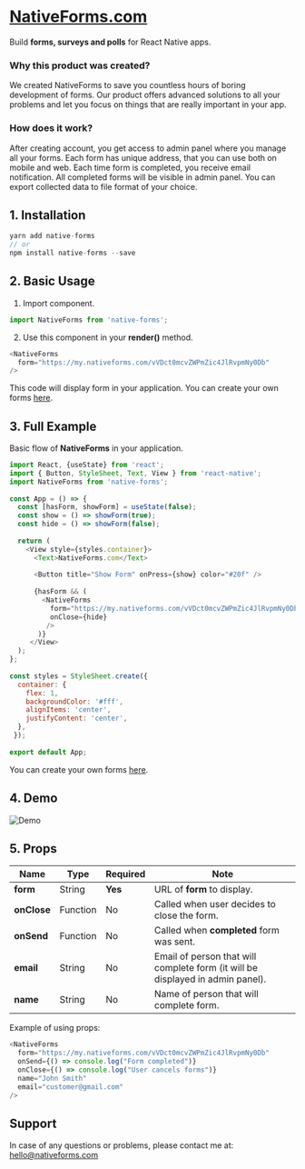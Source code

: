 # [NativeForms.com](https://nativeforms.com)

Build **forms, surveys and polls** for React Native apps.

### Why this product was created?
We created NativeForms to save you countless hours of boring development of forms. Our product offers advanced solutions to all your problems and let you focus on things that are really important in your app.

### How does it work?
After creating account, you get access to admin panel where you manage all your forms. Each form has unique address, that you can use both on mobile and web. Each time form is completed, you receive email notification. All completed forms will be visible in admin panel. You can export collected data to file format of your choice.

## 1. Installation
```js
yarn add native-forms
// or
npm install native-forms --save
```
## 2. Basic Usage
1. Import component.
```js
import NativeForms from 'native-forms';
```
2. Use this component in your **render()** method.
```js
<NativeForms  
  form="https://my.nativeforms.com/vVDct0mcvZWPmZic4JlRvpmNy0Db"  
/>
```

  This code will display form in your application. You can create your own forms [here](https://app.nativeforms.com).

## 3. Full Example

Basic flow of **NativeForms** in your application.

```js
import React, {useState} from 'react';  
import { Button, StyleSheet, Text, View } from 'react-native';  
import NativeForms from 'native-forms';  
  
const App = () => {  
  const [hasForm, showForm] = useState(false);  
  const show = () => showForm(true);  
  const hide = () => showForm(false);  
  
  return (  
    <View style={styles.container}>  
	  <Text>NativeForms.com</Text>  
	  
	  <Button title="Show Form" onPress={show} color="#20f" />  
	  
	  {hasForm && (  
	    <NativeForms  
	      form="https://my.nativeforms.com/vVDct0mcvZWPmZic4JlRvpmNy0Db"  
	      onClose={hide}  
	     />
	   )}
	 </View>  
  );
};  
  
const styles = StyleSheet.create({  
  container: {  
    flex: 1,  
    backgroundColor: '#fff',  
    alignItems: 'center',  
    justifyContent: 'center',  
  },
 });  
  
export default App;
```
You can create your own forms [here](https://app.nativeforms.com).
## 4. Demo
![Demo](https://raw.githubusercontent.com/venits/native-forms/master/assets/demo.gif)

## 5. Props

| Name               | Type   | Required | Note                                                           |
|--------------------|--------|---------|----------------------------------------------------------------|
| **form**        | String   | **Yes**    | URL of **form** to display.       |
| **onClose**       | Function | No | Called when user decides to close the form.                                         |
| **onSend**   | Function | No | Called when **completed** form was sent.                                   |
| **email**   | String | No | Email of person that will complete form (it will be displayed in admin panel).                                   |
| **name**   | String | No | Name of person that will complete form.                                   |
Example of using props:
```js
<NativeForms  
  form="https://my.nativeforms.com/vVDct0mcvZWPmZic4JlRvpmNy0Db"  
  onSend={() => console.log("Form completed")}  
  onClose={() => console.log("User cancels forms")}
  name="John Smith"
  email="customer@gmail.com"
/>
```
	
## Support

In case of any questions  or problems, please contact me at:
[hello@nativeforms.com](mailto:tomasz.przybyl.it@gmail.com)
